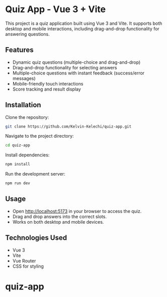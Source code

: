 # Quiz App - Vue 3 + Vite

This project is a quiz application built using Vue 3 and Vite. It supports both desktop and mobile interactions, including drag-and-drop functionality for answering questions.

## Features

- Dynamic quiz questions (multiple-choice and drag-and-drop)
- Drag-and-drop functionality for selecting answers
- Multiple-choice questions with instant feedback (success/error messages)
- Mobile-friendly touch interactions
- Score tracking and result display

## Installation

Clone the repository:

```sh
git clone https://github.com/Kelvin-Kelechi/quiz-app.git
```

Navigate to the project directory:

```sh
cd quiz-app
```

Install dependencies:

```sh
npm install
```

Run the development server:

```sh
npm run dev
```

## Usage

- Open [http://localhost:5173](http://localhost:5173) in your browser to access the quiz.
- Drag and drop answers into the correct slots.
- Works on both desktop and mobile devices.

## Technologies Used

- Vue 3
- Vite
- Vue Router
- CSS for styling

 

# quiz-app
